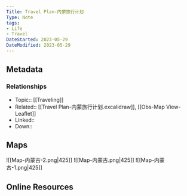 ```yaml
---
Title: Travel Plan-内蒙旅行计划
Type: Note
tags: 
- Life
- Travel
DateStarted: 2023-05-29
DateModified: 2023-05-29
---
```

## Metadata
### Relationships
- Topic:: [[Traveling]]
- Related:: [[Travel Plan-内蒙旅行计划.excalidraw]], [[Obs-Map View-Leaflet]]
- Linked::
- Down:: 
## Maps
![[Map-内蒙古-2.png|425]]
![[Map-内蒙古.png|425]]
![[Map-内蒙古-1.png|425]]
## Online Resources